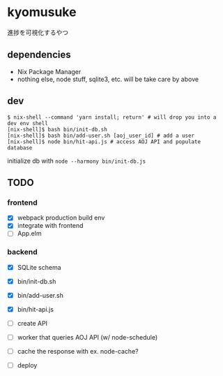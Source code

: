 # kyomusuke

進捗を可視化するやつ

## dependencies

- Nix Package Manager
- nothing else, node stuff, sqlite3, etc. will be take care by above

## dev

```
$ nix-shell --command 'yarn install; return' # will drop you into a dev env shell
[nix-shell]$ bash bin/init-db.sh
[nix-shell]$ bash bin/add-user.sh [aoj_user_id] # add a user
[nix-shell]$ node bin/hit-api.js # access AOJ API and populate database
```

initialize db with `node --harmony bin/init-db.js`

## TODO

### frontend

- [x] webpack production build env
- [x] integrate with frontend
- [ ] App.elm

### backend

- [x] SQLite schema
- [x] bin/init-db.sh
- [x] bin/add-user.sh
- [x] bin/hit-api.js
- [ ] create API
- [ ] worker that queries AOJ API (w/ node-schedule)
- [ ] cache the response with ex. node-cache?
- [ ] deploy

